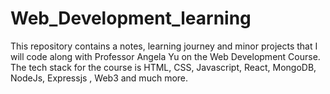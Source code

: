 # Web_Development_learning
This repository contains a notes, learning journey and minor projects that I will code along with Professor Angela Yu on the Web Development Course. The tech stack for the course is HTML, CSS, Javascript, React, MongoDB, NodeJs, Expressjs , Web3 and much more.
